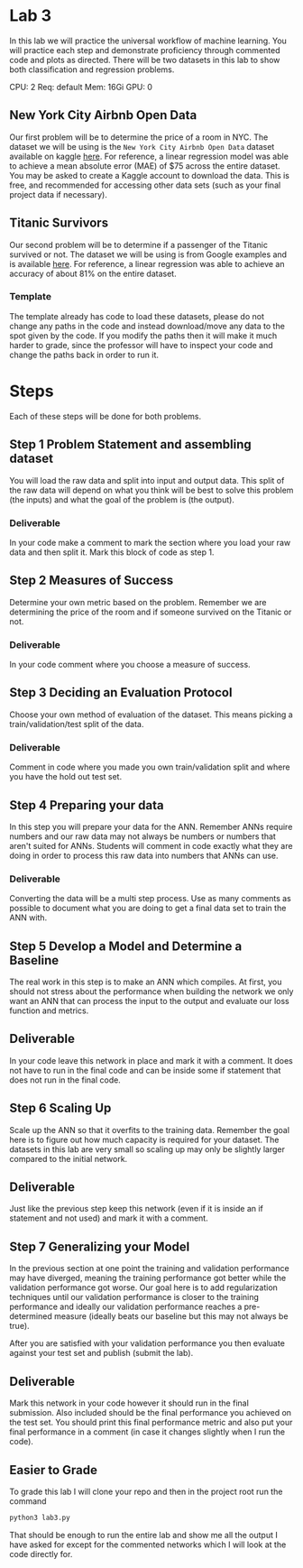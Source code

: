 # Lab 3
In this lab we will practice the universal workflow of machine learning. You will practice each step and demonstrate proficiency through commented code and plots as directed. There will be two datasets in this lab to show both classification and regression problems.

CPU:    2
Req:    default
Mem:    16Gi
GPU:    0


## New York City Airbnb Open Data
Our first problem will be to determine the price of a room in NYC. The dataset we will be using is the `New York City Airbnb Open Data` dataset available on kaggle [here](https://www.kaggle.com/dgomonov/new-york-city-airbnb-open-data). For reference, a linear regression model was able to achieve a mean absolute error (MAE) of $75 across the entire dataset. You may be asked to create a Kaggle account to download the data. This is free, and recommended for accessing other data sets (such as your final project data if necessary). 

## Titanic Survivors
Our second problem will be to determine if a passenger of the Titanic survived or not. The dataset we will be using is from Google examples and is available [here](https://storage.googleapis.com/tf-datasets/titanic/train.csv). For reference, a linear regression was able to achieve an accuracy of about 81% on the entire dataset. 

### Template
The template already has code to load these datasets, please do not change any paths in the code and instead download/move any data to the spot given by the code. If you modify the paths then it will make it much harder to grade, since the professor will have to inspect your code and change the paths back in order to run it.

# Steps
Each of these steps will be done for both problems.

## Step 1 Problem Statement and assembling dataset
You will load the raw data and split into input and output data. This split of the raw data will depend on what you think will be best to solve this problem (the inputs) and what the goal of the problem is (the output). 

### Deliverable
In your code make a comment to mark the section where you load your raw data and then split it. Mark this block of code as step 1.

## Step 2 Measures of Success
Determine your own metric based on the problem. Remember we are determining the price of the room and if someone survived on the Titanic or not.

### Deliverable
In your code comment where you choose a measure of success.


## Step 3 Deciding an Evaluation Protocol
Choose your own method of evaluation of the dataset. This means picking a train/validation/test split of the data. 

### Deliverable
Comment in code where you made you own train/validation split and where you have the hold out test set. 

## Step 4 Preparing your data
In this step you will prepare your data for the ANN. Remember ANNs require numbers and our raw data may not always be numbers or numbers that aren't suited for ANNs. Students will comment in code exactly what they are doing in order to process this raw data into numbers that ANNs can use.

### Deliverable
Converting the data will be a multi step process. Use as many comments as possible to document what you are doing to get a final data set to train the ANN with.

## Step 5 Develop a Model and Determine a Baseline
The real work in this step is to make an ANN which compiles. At first, you should not stress about the performance when building the network we only want an ANN that can process the input to the output and evaluate our loss function and metrics.

## Deliverable
In your code leave this network in place and mark it with a comment. It does not have to run in the final code and can be inside some if statement that does not run in the final code. 

## Step 6 Scaling Up
Scale up the ANN so that it overfits to the training data. Remember the goal here is to figure out how much capacity is required for your dataset. The datasets in this lab are very small so scaling up may only be slightly larger compared to the initial network.

## Deliverable
Just like the previous step keep this network (even if it is inside an if statement and not used) and mark it with a comment. 

## Step 7 Generalizing your Model
In the previous section at one point the training and validation performance may have diverged, meaning the training performance got better while the validation performance got worse. Our goal here is to add regularization techniques until our validation performance is closer to the training performance and ideally our validation performance reaches a pre-determined measure (ideally beats our baseline but this may not always be true).

After you are satisfied with your validation performance you then evaluate against your test set and publish (submit the lab).

## Deliverable
Mark this network in your code however it should run in the final submission. 
Also included should be the final performance you achieved on the test set. You should print this final performance metric and also put your final performance in a comment (in case it changes slightly when I run the code).

## Easier to Grade
To grade this lab I will clone your repo and then in the project root run the command
```bash
python3 lab3.py
```
That should be enough to run the entire lab and show me all the output I have asked for except for the commented networks which I will look at the code directly for.
